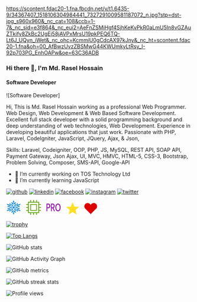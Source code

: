 https://scontent.fdac20-1.fna.fbcdn.net/v/t1.6435-9/34367407_1518106304984441_7327291009581187072_n.jpg?stp=dst-jpg_s960x960&_nc_cat=108&ccb=1-7&_nc_sid=e3f864&_nc_eui2=AeFnZSMiHgf4SjhKeKvPkR0aLmU5In8vGZAuZTkify8ZkBc2UgEj58jAVPxMrsU19pkPEQ6TQ-Lt6J_UQyn_iWet&_nc_ohc=KcmmiU0gCdcAX97kJny&_nc_ht=scontent.fdac20-1.fna&oh=00_AfBwzUvzZBSMwG44KWUmkyLtRsy_I-92p703PG_EnhOAPw&oe=63C36ADB
### Hi there 👋, I'm Md. Rasel Hossain
#### Software Developer
![Software Developer]

Hi, This is Md. Rasel Hossain working as a professional Web Programmer. Web Design, Web Development & Web Based Software Development.
Excellent full stack developer with a solid programming background and deep understanding of web technologies, Web Development. Experience in developing beautiful applications that just work. Passionate with PHP, Laravel, CodeIgniter, JavaScript, JQuery, Ajax, & Json,

Skills: Laravel, Codeigniter, OOP, PHP, JS, MySQL, REST API, SOAP API, Payment Gateway, Json Ajax, UI, MVC, HMVC, HTML-5, CSS-3, Bootstrap, Problem Solving, Composer, SMS-API, Google-API

- 🔭 I’m currently working on TOS Technology Ltd 
- 🌱 I’m currently learning  JavaScript 


[<img src='https://cdn.jsdelivr.net/npm/simple-icons@3.0.1/icons/github.svg' alt='github' height='40'>](https://github.com/itbdrasel)  [<img src='https://cdn.jsdelivr.net/npm/simple-icons@3.0.1/icons/linkedin.svg' alt='linkedin' height='40'>](https://www.linkedin.com/in/raselhossinit/)  [<img src='https://cdn.jsdelivr.net/npm/simple-icons@3.0.1/icons/facebook.svg' alt='facebook' height='40'>](https://www.facebook.com/raselhossainit)  [<img src='https://cdn.jsdelivr.net/npm/simple-icons@3.0.1/icons/instagram.svg' alt='instagram' height='40'>](https://www.instagram.com/raselhossainit/)  [<img src='https://cdn.jsdelivr.net/npm/simple-icons@3.0.1/icons/twitter.svg' alt='twitter' height='40'>](https://twitter.com/raselhossainit)  

<a href='https://archiveprogram.github.com/'><img src='https://raw.githubusercontent.com/acervenky/animated-github-badges/master/assets/acbadge.gif' width='40' height='40'></a> <a href='https://docs.github.com/en/developers'><img src='https://raw.githubusercontent.com/acervenky/animated-github-badges/master/assets/devbadge.gif' width='40' height='40'></a> <a href='https://github.com/pricing'><img src='https://raw.githubusercontent.com/acervenky/animated-github-badges/master/assets/pro.gif' width='40' height='40'></a> <a href='https://stars.github.com/'><img src='https://raw.githubusercontent.com/acervenky/animated-github-badges/master/assets/starbadge.gif' width='35' height='35'></a> <a href='https://docs.github.com/en/github/supporting-the-open-source-community-with-github-sponsors'><img src='https://raw.githubusercontent.com/acervenky/animated-github-badges/master/assets/sponsorbadge.gif' width='35' height='35'></a> 

[![trophy](https://github-profile-trophy.vercel.app/?username=itbdrasel)](https://github.com/ryo-ma/github-profile-trophy)

[![Top Langs](https://github-readme-stats.vercel.app/api/top-langs/?username=itbdrasel)](https://github.com/anuraghazra/github-readme-stats)

![GitHub stats](https://github-readme-stats.vercel.app/api?username=itbdrasel&show_icons=true&count_private=true)  

![GitHub Activity Graph](https://activity-graph.herokuapp.com/graph?username=itbdrasel)  

![GitHub metrics](https://metrics.lecoq.io/itbdrasel)  

![GitHub streak stats](https://streak-stats.demolab.com/?user=itbdrasel)  

![Profile views](https://gpvc.arturio.dev/itbdrasel)  
